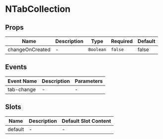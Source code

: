 # NTabCollection

## Props

<!-- @vuese:NTabCollection:props:start -->
|Name|Description|Type|Required|Default|
|---|---|---|---|---|
|changeOnCreated|-|`Boolean`|`false`|false|

<!-- @vuese:NTabCollection:props:end -->


## Events

<!-- @vuese:NTabCollection:events:start -->
|Event Name|Description|Parameters|
|---|---|---|
|tab-change|-|-|

<!-- @vuese:NTabCollection:events:end -->


## Slots

<!-- @vuese:NTabCollection:slots:start -->
|Name|Description|Default Slot Content|
|---|---|---|
|default|-|-|

<!-- @vuese:NTabCollection:slots:end -->


